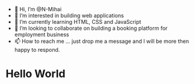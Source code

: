 - 👋 Hi, I’m @N-Mihai
- 👀 I’m interested in building web applications
- 🌱 I’m currently learning HTML, CSS and JavaScript
- 💞️ I’m looking to collaborate on building a booking platform for employment business
- 📫 How to reach me ... just drop me a message and I will be more then happy to respond.

<!---
N-Mihai/N-Mihai is a ✨ special ✨ repository because its `README.md` (this file) appears on your GitHub profile.
You can click the Preview link to take a look at your changes.
--->
<h1>Hello World</h1>
